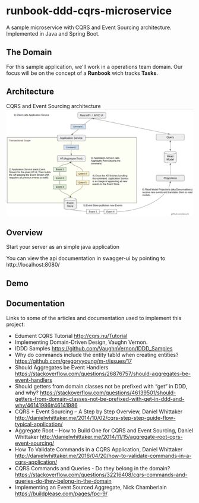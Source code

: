 # runbook-ddd-cqrs-microservice

A sample microservice with CQRS and Event Sourcing architecture. Implemented in Java and Spring Boot.

## The Domain
For this sample application, we'll work in a operations team domain. Our focus will be on the concept of a **Runbook** wich tracks **Tasks**. 

## Architecture
CQRS and Event Sourcing architecture
![CQRS+ES Architecture](docs/ddd-cqrs-es-architecture.png)

## Overview  
Start your server as an simple java application  

You can view the api documentation in swagger-ui by pointing to  
http://localhost:8080/  

## Demo

## Documentation
Links to some of the articles and documentation used to implement this project:

- Edument CQRS Tutorial http://cqrs.nu/Tutorial
- Implementing Domain-Driven Design, Vaughn Vernon.
- IDDD Samples https://github.com/VaughnVernon/IDDD_Samples
- Why do commands include the entity tabId when creating entities? https://github.com/gregoryyoung/m-r/issues/17
- Should Aggregates be Event Handlers https://stackoverflow.com/questions/26876757/should-aggregates-be-event-handlers
- Should getters from domain classes not be prefixed with “get” in DDD, and why? https://stackoverflow.com/questions/46139501/should-getters-from-domain-classes-not-be-prefixed-with-get-in-ddd-and-why/46141986#46141986
- CQRS + Event Sourcing – A Step by Step Overview, Daniel Whittaker http://danielwhittaker.me/2014/10/02/cqrs-step-step-guide-flow-typical-application/
- Aggregate Root – How to Build One for CQRS and Event Sourcing, Daniel Whittaker http://danielwhittaker.me/2014/11/15/aggregate-root-cqrs-event-sourcing/
- How To Validate Commands in a CQRS Application, Daniel Whittaker http://danielwhittaker.me/2016/04/20/how-to-validate-commands-in-a-cqrs-application/
- CQRS Commands and Queries - Do they belong in the domain? https://stackoverflow.com/questions/32216408/cqrs-commands-and-queries-do-they-belong-in-the-domain
- Implementing an Event Sourced Aggregate, Nick Chamberlain https://buildplease.com/pages/fpc-9/
